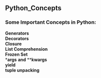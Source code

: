 ## Python_Concepts
### Some Important Concepts in Python:

**Generators**
</br>
**Decorators**
</br>
**Closure**
</br>
**List Comprehension**
</br>
**Frozen Set**
</br>
***args** **and** ****kwargs**
</br>
**yield**
</br>
**tuple unpacking**
</br>

 
